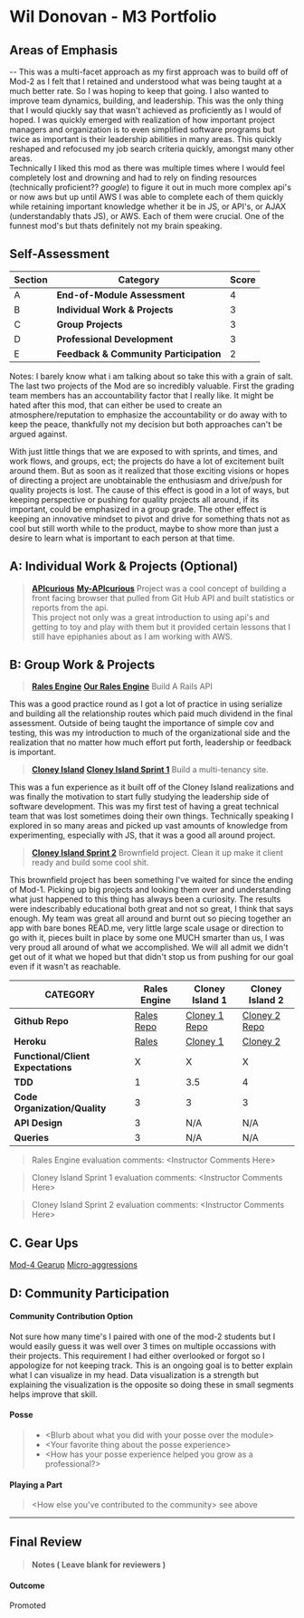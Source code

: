 # Wil Donovan - M3 Portfolio

## Areas of Emphasis

  -- This was a multi-facet approach as my first approach was to build off of Mod-2 as I felt that I retained and understood what was being taught at a much better rate. So I was hoping to keep that going.
  I also wanted to improve team dynamics, building, and leadership.  This was the only thing that I would qiuckly say that wasn't achieved as proficiently as I would of hoped.  I was quickly emerged with realization of how important project managers and organization is to even simplified software programs but twice as important is their leadership abilities in many areas.  This quickly reshaped and refocused my job search criteria quickly, amongst many other areas.  
  Technically I liked this mod as there was multiple times where I would feel completely lost and drowning and had to rely on finding resources (technically proficient?? *google*) to figure it out in much more complex api's or now aws but up until AWS I was able to complete each of them quickly while retaining important knowledge whether it be in JS, or API's, or AJAX (understandably thats JS), or AWS.  Each of them were crucial.  One of the funnest mod's but thats definitely not my brain speaking.

## Self-Assessment

| Section | Category | Score |
| --- | ----- | --- |
| A | **End-of-Module Assessment** | 4 |
| B | **Individual Work & Projects** | 3 |
| C | **Group Projects** | 3 |
| D | **Professional Development** | 3 |
| E | **Feedback & Community Participation** | 2 |

  Notes:
  I barely know what i am talking about so take this with a grain of salt. The last two projects of the Mod are so incredibly valuable. First the grading team members has an accountability factor that I really like.  It might be hated after this mod, that can either be used to create an atmosphere/reputation to emphasize the accountability or do away with to keep the peace, thankfully not my decision but both approaches can't be argued against.

  With just little things that we are exposed to with sprints, and times, and work flows, and groups, ect; the projects do have a lot of excitement built around them. But as soon as it realized that those exciting visions or hopes of directing a project are unobtainable the enthusiasm and drive/push for quality projects is lost.  The cause of this effect is good in a lot of ways, but keeping perspective or pushing for quality projects all around, if its important, could be emphasized in a group grade. The other effect is keeping an innovative mindset to pivot and drive for something thats not as cool but still worth while to the product, maybe to show more than just a desire to learn what is important to each person at that time.

## A: Individual Work & Projects (Optional)

> **[APIcurious](http://backend.turing.io/module3/projects/apicurious)**
**[My-APIcurious](https://github.com/swdonovan/ghub_mini_bro)**
 Project was a cool concept of building a front facing browser that pulled from Git Hub API and built statistics or reports from the api.  
 This project not only was a great introduction to using api's and getting to toy and play with them but it provided certain lessons that I still have epiphanies about as I am working with AWS.



## B: Group Work & Projects

> **[Rales Engine](http://backend.turing.io/module3/projects/rails_engine)**
> **[Our Rales Engine](https://github.com/swdonovan/rails_engine)**
Build  A Rails API

This was a good practice round as I got a lot of practice in using serialize and building all the relationship routes which paid much dividend in the final assessment.
 Outside of being taught the importance of simple cov and testing, this was my introduction to much of the organizational side and the realization that no matter how much effort put forth, leadership or feedback is important.

> **[Cloney Island](http://backend.turing.io/module3/projects/cloney_island/cloney_island)**
> **[Cloney Island Sprint 1](https://github.com/swdonovan/shelter)**
Build a multi-tenancy site.

This was a fun experience as it built off of the Cloney Island realizations and was finally the motivation to start fully studying the leadership side of software development.  This was my first test of having a great technical team that was lost sometimes doing their own things.
Technically speaking I explored in so many areas and picked up vast amounts of knowledge from experimenting, especially with JS, that it was a good all around project.

> **[Cloney Island Sprint 2](https://github.com/swdonovan/uncorked)**
Brownfield project.  Clean it up make it client ready and build some cool shit.

This brownfield project has been something I've waited for since the ending of Mod-1.  Picking up big projects and looking them over and understanding what just happened to this thing has always been a curiosity.  The results were indescribably educational both great and not so great, I think that says enough.  My team was great all around and burnt out so piecing together an app with bare bones READ.me, very little large scale usage or direction to go with it, pieces built in place by some one MUCH smarter than us, I was very proud all around of what we accomplished.  We will all admit we didn't get out of it what we hoped but that didn't stop us from pushing for our goal even if it wasn't as reachable.

| CATEGORY | Rales Engine | Cloney Island 1 | Cloney Island 2 |
| --- | --- | --- | --- |
| **Github Repo** | [Rales Repo](https://github.com/swdonovan/rails_engine) | [Cloney 1 Repo](https://github.com/swdonovan/shelter) | [Cloney 2 Repo](https://github.com/swdonovan/uncorked) |
| **Heroku** | [Rales](https://) | [Cloney 1](https://) | [Cloney 2](https://) |
| **Functional/Client Expectations** | X | X | X |
| **TDD** | 1 | 3.5 | 4 |
| **Code Organization/Quality** | 3 | 3 | 3 |
| **API Design** | 3 | N/A | N/A |
| **Queries** | 3 | N/A | N/A |

> Rales Engine evaluation comments:
\<Instructor Comments Here>

> Cloney Island Sprint 1 evaluation comments:
\<Instructor Comments Here>

> Cloney Island Sprint 2 evaluation comments:
\<Instructor Comments Here>

## C. **Gear Ups**
[Mod-4 Gearup](https://gist.github.com/swdonovan/02b75e381352cda9754251631179936a)
[Micro-aggressions](https://gist.github.com/swdonovan/1ddf9b94c6fa7640961d06d7a67dc8cd)

## D: Community Participation

#### **Community Contribution Option**
Not sure how many time's I paired with one of the mod-2 students but I would easily guess it was well over 3 times on multiple occassions with their projects.  This requirement I had either overlooked or forgot so I appologize for not keeping track.  This is an ongoing goal is to better explain what I can visualize in my head.  Data visualization is a strength but explaining the visualization is the opposite so doing these in small segments helps improve that skill.

#### **Posse**
  >* \<Blurb about what you did with your posse over the module>
  >* \<Your favorite thing about the posse experience>
  >* \<How has your posse experience helped you grow as a professional?>

#### **Playing a Part**

> \<How else you've contributed to the community>
see above

------------------

## Final Review

> #### Notes ( Leave blank for reviewers )

#### Outcome

Promoted
